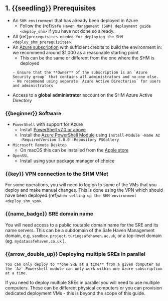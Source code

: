 ## 1. {{seedling}} Prerequisites

- An `SHM environment` that has already been deployed in Azure
  - Follow the {ref}`Safe Haven Management (SHM) deployment guide <deploy_shm>` if you have not done so already.
- All {ref}`prerequisites needed for deploying the SHM <deploy_shm_prerequisites>`.
- An [Azure subscription](https://portal.azure.com) with sufficient credits to build the environment in: we recommend around $1,000 as a reasonable starting point.
  - This can be the same or different from the one where the SHM is deployed
  ```{tip}
  - Ensure that the **Owner** of the subscription is an `Azure Security group` that contains all administrators and no-one else.
  - We recommend using separate `Azure Active Directories` for users and administrators
  ```
- Access to a **global administrator** account on the SHM Azure Active Directory

### {{beginner}} Software

- `PowerShell` with support for Azure
  - Install [PowerShell v7.0 or above](https://docs.microsoft.com/en-us/powershell/scripting/install/installing-powershell)
  - Install the [Azure PowerShell Module](https://docs.microsoft.com/en-us/powershell/azure/install-az-ps) using `Install-Module -Name Az -RequiredVersion 5.0.0 -Repository PSGallery`
- `Microsoft Remote Desktop`
  - On macOS this can be installed from the [Apple store](https://apps.apple.com)
- `OpenSSL`
  - Install using your package manager of choice

### {{key}} VPN connection to the SHM VNet

For some operations, you will need to log on to some of the VMs that you deploy and make manual changes.
This is done using the VPN which should have been deployed {ref}`when setting up the SHM environment <deploy_shm_vpn>`.


### {{name_badge}} SRE domain name

You will need access to a public routable domain name for the SRE and its name servers.
This can be a subdomain of the Safe Haven Management domain, e.g, `sandbox.project.turingsafehaven.ac.uk`, or a top-level domain (eg. `mydatasafehaven.co.uk` ).

### {{arrow_double_up}} Deploying multiple SREs in parallel

```{important}
You can only deploy to **one SRE at a time** from a given computer as the `Az` Powershell module can only work within one Azure subscription at a time.
```

If you need to deploy multiple SREs in parallel you will need to use multiple computers.
These can be different physical computers or you can provision dedicated deployment VMs - this is beyond the scope of this guide.
